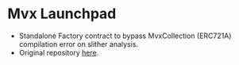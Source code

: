 # Mvx Launchpad
 
- Standalone Factory contract to bypass MvxCollection (ERC721A) compilation error on slither analysis.
- Original repository [here](https://github.com/moonvera-solution/nft-dex/tree/main).

